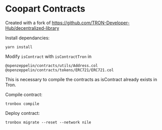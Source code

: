 # Coopart Contracts

Created with a fork of https://github.com/TRON-Developer-Hub/decentralized-library

Install dependancies:

```
yarn install
```

Modify `isContract` with `isContractTron` in

```
@openzeppelin/contracts/utils/Address.col
@openzeppelin/contracts/tokens/ERC721/ERC721.col
```

This is necessary to compile the contracts as isContract already exists in Tron.

Compile contract:

```
tronbox compile
```

Deploy contract:

```
tronbox migrate --reset --network nile
```

